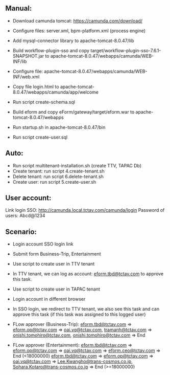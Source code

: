 ## Manual:

- Download camunda tomcat: https://camunda.com/download/

- Configure files: server.xml, bpm-platform.xml (process engine)

- Add mysql-connector library to apache-tomcat-8.0.47/lib

- Build workflow-plugin-sso and copy target/workflow-plugin-sso-7.6.1-SNAPSHOT.jar to apache-tomcat-8.0.47/webapps/camunda/WEB-INF/lib

- Configure file: apache-tomcat-8.0.47/webapps/camunda/WEB-INF/web.xml

- Copy file login.html to apache-tomcat-8.0.47/webapps/camunda/app/welcome

- Run script create-schema.sql

- Build eform and copy eForm/gateway/target/eform.war to apache-tomcat-8.0.47/webapps

- Run startup.sh in apache-tomcat-8.0.47/bin

- Run script create-user.sql

## Auto:
- Run script multitenant-installation.sh (create TTV, TAPAC Db)
- Create tenant: run script 4.create-tenant.sh
- Delete tenant: run script 6.delete-tenant.sh
- Create user: run script 5.create-user.sh

## User account:
Link login SSO: http://camunda.local.tctav.com/camunda/login
Password of users: Abcd@1234

## Scenario:

- Login account SSO login link
- Submit form Business-Trip, Entertainment

- Use script to create user in TTV tenant
- In TTV tenant, we can log as account: eform.tbd@tctav.com to approve this task.

- Use script to create user in TAPAC tenant
- Login account in different browser
- In SSO login, we redirect to TTV tenant, we also see this task and can approve this task (if this task was assigned to this logged user)

* FLow approver (Business-Trip): eform.tbd@tctav.com => eform.op@tctav.com => oai.vq@tctav.com, tramanh@tctav.com => onishi.tomohiro@tctav.com, onishi.tomohiro@tctav.com => End

* FLow approver (Entertainment): 
    eform.tbd@tctav.com => eform.op@tctav.com => oai.vq@tctav.com => eform.ceo@tctav.com => End (<18000000)
    eform.tbd@tctav.com => eform.op@tctav.com => oai.vq@tctav.com => Lee.Kwangho@trans-cosmos.co.jp, Sohara.Kotaro@trans-cosmos.co.jp => End (>=18000000)


